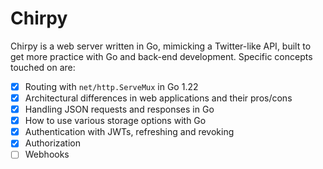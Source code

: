 # Chirpy

Chirpy is a web server written in Go, mimicking a Twitter-like API, built to get more practice with Go and back-end development. Specific concepts touched on are:

- [x] Routing with `net/http.ServeMux` in Go 1.22
- [x] Architectural differences in web applications and their pros/cons
- [x] Handling JSON requests and responses in Go
- [x] How to use various storage options with Go
- [x] Authentication with JWTs, refreshing and revoking
- [x] Authorization
- [ ] Webhooks

